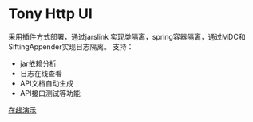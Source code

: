 # Tony Http UI

采用插件方式部署，通过jarslink 实现类隔离，spring容器隔离，通过MDC和SiftingAppender实现日志隔离。
支持：
+ jar依赖分析
+ 日志在线查看
+ API文档自动生成
+ API接口测试等功能

[在线演示](http://gateway-wiki.dengzhi.vip/)
